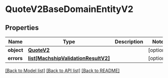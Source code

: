 # QuoteV2BaseDomainEntityV2

## Properties
Name | Type | Description | Notes
------------ | ------------- | ------------- | -------------
**object** | [**QuoteV2**](QuoteV2.md) |  | [optional] 
**errors** | [**list[MachshipValidationResultV2]**](MachshipValidationResultV2.md) |  | [optional] 

[[Back to Model list]](../README.md#documentation-for-models) [[Back to API list]](../README.md#documentation-for-api-endpoints) [[Back to README]](../README.md)

